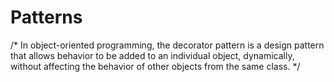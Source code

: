 # Patterns
/*
In object-oriented programming, the decorator pattern is a design pattern that allows behavior to be added to an individual object, dynamically, without affecting the behavior of other objects from the same class.
*/
